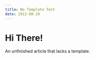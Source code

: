 ```yaml
---
title: No Template Test
date: 2012-08-20
---
```


# Hi There!

An unfinished article that lacks a template.
